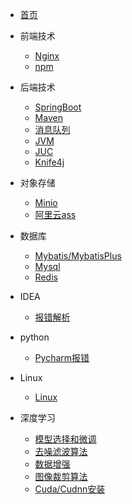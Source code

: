<!-- docs/_sidebar.md -->
* [首页](README.md)

* 前端技术
    * [Nginx](前端技术/Nginx.md)
    * [npm](前端技术/npm.md)

* 后端技术
    * [SpringBoot](后端技术/Springboot.md)
    * [Maven](后端技术/Maven.md)
    * [消息队列](后端技术/消息队列.md)
    * [JVM](后端技术/JVM.md)
    * [JUC](后端技术/JUC.md)
    * [Knife4j](后端技术/Knife4j.md)

* 对象存储
    * [Minio](对象存储/Minio.md)
    * [阿里云ass](对象存储/阿里云ass.md)

* 数据库
    * [Mybatis/MybatisPlus](数据库/MybatisPlus.md)
    * [Mysql](数据库/Mysql.md)
    * [Redis](数据库/Redis.md)

* IDEA
    * [报错解析](IDEA/报错解析.md)

* python
    * [Pycharm报错](python/Pycharm报错.md)

* Linux
    * [Linux](Linux/Linux.md)

* 深度学习
    * [模型选择和微调](深度学习/模型选择和微调.md)
    * [去噪滤波算法](深度学习/去噪滤波算法.md)
    * [数据增强](深度学习/数据增强.md)
    * [图像裁剪算法](深度学习/图像裁剪算法.md)
    * [Cuda/Cudnn安装](深度学习/Cuda+Cudnn安装.md)
